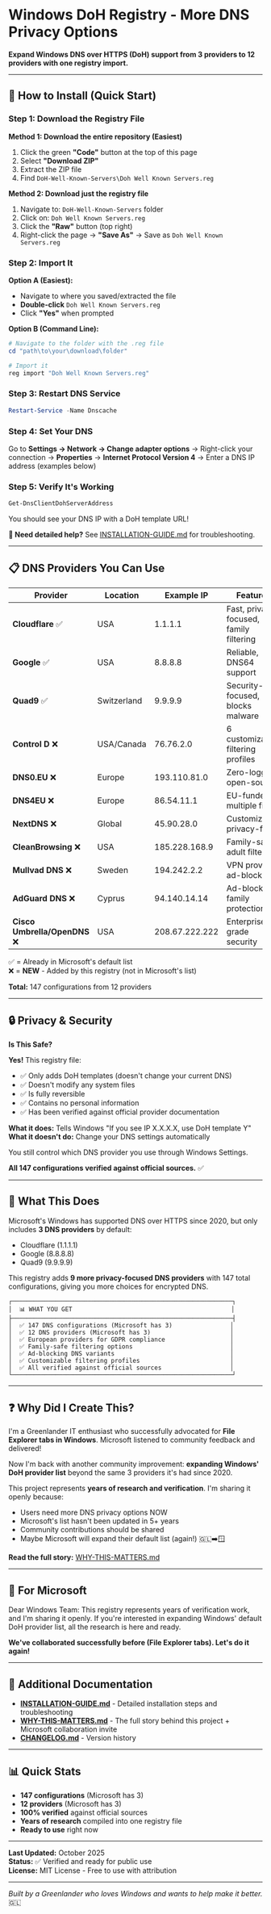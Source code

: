 # Windows DoH Registry - More DNS Privacy Options

**Expand Windows DNS over HTTPS (DoH) support from 3 providers to 12 providers with one registry import.**

---

## 🚀 How to Install (Quick Start)

### Step 1: Download the Registry File

**Method 1: Download the entire repository (Easiest)**
1. Click the green **"Code"** button at the top of this page
2. Select **"Download ZIP"**
3. Extract the ZIP file
4. Find `DoH-Well-Known-Servers\Doh Well Known Servers.reg`

**Method 2: Download just the registry file**
1. Navigate to: `DoH-Well-Known-Servers` folder
2. Click on: `Doh Well Known Servers.reg`
3. Click the **"Raw"** button (top right)
4. Right-click the page → **"Save As"** → Save as `Doh Well Known Servers.reg`

### Step 2: Import It

**Option A (Easiest):** 
- Navigate to where you saved/extracted the file
- **Double-click** `Doh Well Known Servers.reg`
- Click **"Yes"** when prompted

**Option B (Command Line):**
```powershell
# Navigate to the folder with the .reg file
cd "path\to\your\download\folder"

# Import it
reg import "Doh Well Known Servers.reg"
```

### Step 3: Restart DNS Service
```powershell
Restart-Service -Name Dnscache
```

### Step 4: Set Your DNS
Go to **Settings → Network → Change adapter options** → Right-click your connection → **Properties** → **Internet Protocol Version 4** → Enter a DNS IP address (examples below)

### Step 5: Verify It's Working
```powershell
Get-DnsClientDohServerAddress
```

You should see your DNS IP with a DoH template URL!

**📖 Need detailed help?** See [INSTALLATION-GUIDE.md](INSTALLATION-GUIDE.md) for troubleshooting.

---

## 📋 DNS Providers You Can Use

| Provider | Location | Example IP | Features |
|----------|----------|------------|----------|
| **Cloudflare** ✅ | USA | 1.1.1.1 | Fast, privacy-focused, family filtering |
| **Google** ✅ | USA | 8.8.8.8 | Reliable, DNS64 support |
| **Quad9** ✅ | Switzerland | 9.9.9.9 | Security-focused, blocks malware |
| **Control D** ❌ | USA/Canada | 76.76.2.0 | 6 customizable filtering profiles |
| **DNS0.EU** ❌ | Europe | 193.110.81.0 | Zero-logging, open-source |
| **DNS4EU** ❌ | Europe | 86.54.11.1 | EU-funded, multiple filters |
| **NextDNS** ❌ | Global | 45.90.28.0 | Customizable, privacy-first |
| **CleanBrowsing** ❌ | USA | 185.228.168.9 | Family-safe, adult filter |
| **Mullvad DNS** ❌ | Sweden | 194.242.2.2 | VPN provider, ad-blocking |
| **AdGuard DNS** ❌ | Cyprus | 94.140.14.14 | Ad-blocking, family protection |
| **Cisco Umbrella/OpenDNS** ❌ | USA | 208.67.222.222 | Enterprise-grade security |

✅ = Already in Microsoft's default list  
❌ = **NEW** - Added by this registry (not in Microsoft's list)

**Total:** 147 configurations from 12 providers

---

## 🔒 Privacy & Security

**Is This Safe?**

**Yes!** This registry file:
- ✅ Only adds DoH templates (doesn't change your current DNS)
- ✅ Doesn't modify any system files
- ✅ Is fully reversible
- ✅ Contains no personal information
- ✅ Has been verified against official provider documentation

**What it does:** Tells Windows "If you see IP X.X.X.X, use DoH template Y"  
**What it doesn't do:** Change your DNS settings automatically

You still control which DNS provider you use through Windows Settings.

**All 147 configurations verified against official sources.** ✅

---

## 🎯 What This Does

Microsoft's Windows has supported DNS over HTTPS since 2020, but only includes **3 DNS providers** by default:
- Cloudflare (1.1.1.1)
- Google (8.8.8.8)
- Quad9 (9.9.9.9)

This registry adds **9 more privacy-focused DNS providers** with 147 total configurations, giving you more choices for encrypted DNS.

```
┌─────────────────────────────────────────────────────────────┐
│  📊 WHAT YOU GET                                            │
├─────────────────────────────────────────────────────────────┤
│  ✅ 147 DNS configurations (Microsoft has 3)                │
│  ✅ 12 DNS providers (Microsoft has 3)                      │
│  ✅ European providers for GDPR compliance                  │
│  ✅ Family-safe filtering options                           │
│  ✅ Ad-blocking DNS variants                                │
│  ✅ Customizable filtering profiles                         │
│  ✅ All verified against official sources                   │
└─────────────────────────────────────────────────────────────┘
```

---

## ❓ Why Did I Create This?

I'm a Greenlander IT enthusiast who successfully advocated for **File Explorer tabs in Windows**. Microsoft listened to community feedback and delivered!

Now I'm back with another community improvement: **expanding Windows' DoH provider list** beyond the same 3 providers it's had since 2020.

This project represents **years of research and verification**. I'm sharing it openly because:
- Users need more DNS privacy options NOW
- Microsoft's list hasn't been updated in 5+ years
- Community contributions should be shared
- Maybe Microsoft will expand their default list (again!) 🇬🇱➡️🪟

**Read the full story:** [WHY-THIS-MATTERS.md](WHY-THIS-MATTERS.md)

---

## 🤝 For Microsoft

Dear Windows Team: This registry represents years of verification work, and I'm sharing it openly. If you're interested in expanding Windows' default DoH provider list, all the research is here and ready.

**We've collaborated successfully before (File Explorer tabs). Let's do it again!**

---

## 📖 Additional Documentation

- **[INSTALLATION-GUIDE.md](INSTALLATION-GUIDE.md)** - Detailed installation steps and troubleshooting
- **[WHY-THIS-MATTERS.md](WHY-THIS-MATTERS.md)** - The full story behind this project + Microsoft collaboration invite
- **[CHANGELOG.md](CHANGELOG.md)** - Version history

---

## 📊 Quick Stats

- **147 configurations** (Microsoft has 3)
- **12 providers** (Microsoft has 3)
- **100% verified** against official sources
- **Years of research** compiled into one registry file
- **Ready to use** right now

---

**Last Updated:** October 2025  
**Status:** ✅ Verified and ready for public use  
**License:** MIT License - Free to use with attribution

---

*Built by a Greenlander who loves Windows and wants to help make it better.* 🇬🇱
